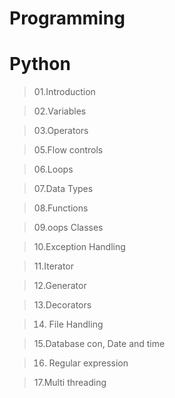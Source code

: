 # Programming

# Python

> 01.Introduction

> 02.Variables

> 03.Operators

> 05.Flow controls

> 06.Loops

> 07.Data Types

> 08.Functions

> 09.oops Classes

> 10.Exception Handling

> 11.Iterator

> 12.Generator

> 13.Decorators

> 14. File Handling

> 15.Database con, Date and time

> 16. Regular expression

> 17.Multi threading
